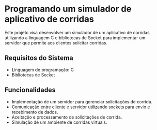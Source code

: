 # Programando um simulador de aplicativo de corridas

Este projeto visa desenvolver um simulador de um aplicativo de corridas utilizando a linguagem C e bibliotecas de Socket para implementar um servidor que permite aos clientes solicitar corridas.

## Requisitos do Sistema

- Linguagem de programação: C
- Bibliotecas de Socket

## Funcionalidades

- Implementação de um servidor para gerenciar solicitações de corrida.
- Comunicação entre cliente e servidor utilizando sockets para envio e recebimento de dados.
- Aceitação e processamento de solicitações de corrida.
- Simulação de um ambiente de corridas virtuais.
